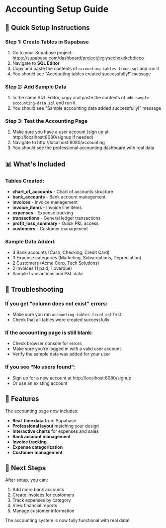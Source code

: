 # Accounting Setup Guide

## 🚀 Quick Setup Instructions

### Step 1: Create Tables in Supabase
1. Go to your Supabase project: https://supabase.com/dashboard/project/jvgiyscchxxekcbdicco
2. Navigate to **SQL Editor**
3. Copy and paste the contents of `accounting-tables-fixed.sql` and run it
4. You should see "Accounting tables created successfully!" message

### Step 2: Add Sample Data
1. In the same SQL Editor, copy and paste the contents of `add-sample-accounting-data.sql` and run it
2. You should see "Sample accounting data added successfully!" message

### Step 3: Test the Accounting Page
1. Make sure you have a user account (sign up at http://localhost:8080/signup if needed)
2. Navigate to http://localhost:8080/accounting
3. You should see the professional accounting dashboard with real data

## 📊 What's Included

### Tables Created:
- **chart_of_accounts** - Chart of accounts structure
- **bank_accounts** - Bank account management
- **invoices** - Invoice management
- **invoice_items** - Invoice line items
- **expenses** - Expense tracking
- **transactions** - General ledger transactions
- **profit_loss_summary** - Quick P&L access
- **customers** - Customer management

### Sample Data Added:
- 3 Bank accounts (Cash, Checking, Credit Card)
- 3 Expense categories (Marketing, Subscriptions, Depreciation)
- 2 Customers (Acme Corp, Tech Solutions)
- 2 Invoices (1 paid, 1 overdue)
- Sample transactions and P&L data

## 🔧 Troubleshooting

### If you get "column does not exist" errors:
- Make sure you ran `accounting-tables-fixed.sql` first
- Check that all tables were created successfully

### If the accounting page is still blank:
- Check browser console for errors
- Make sure you're logged in with a valid user account
- Verify the sample data was added for your user

### If you see "No users found":
- Sign up for a new account at http://localhost:8080/signup
- Or use an existing account

## 🎯 Features

The accounting page now includes:
- **Real-time data** from Supabase
- **Professional layout** matching your design
- **Interactive charts** for expenses and sales
- **Bank account management**
- **Invoice tracking**
- **Expense categorization**
- **Customer management**

## 📝 Next Steps

After setup, you can:
1. Add more bank accounts
2. Create invoices for customers
3. Track expenses by category
4. View financial reports
5. Manage customer information

The accounting system is now fully functional with real data!

